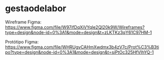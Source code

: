 # gestaodelabor

Wireframe Figma: https://www.figma.com/file/W97ifDqXiVYqle2QI20k9W/Wireframes?type=design&node-id=0%3A1&mode=design&t=zLKTKz3qY61C97HM-1

Protótipo Figma: https://www.figma.com/file/WHRUgvCAHmXwdmx3b4zV7c/Prot%C3%B3tipo?type=design&node-id=0%3A1&mode=design&t=siPtOc325HfVlhYQ-1
